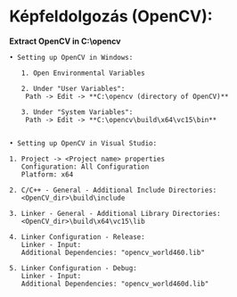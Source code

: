 # Képfeldolgozás (OpenCV):

   **Extract OpenCV in C:\opencv**

    • Setting up OpenCV in Windows:
    
       1. Open Environmental Variables
    
       2. Under "User Variables":
        Path -> Edit -> **C:\opencv (directory of OpenCV)**

       3. Under "System Variables":
        Path -> Edit -> **C:\opencv\build\x64\vc15\bin**


    • Setting up OpenCV in Visual Studio: 

    1. Project -> <Project name> properties
       Configuration: All Configuration
       Platform: x64

    2. C/C++ - General - Additional Include Directories:
       <OpenCV_dir>\build\include

    3. Linker - General - Additional Library Directories:
       <OpenCV_dir>\build\x64\vc15\lib

    4. Linker Configuration - Release:
       Linker - Input:
       Additional Dependencies: "opencv_world460.lib"

    5. Linker Configuration - Debug:
       Linker - Input:
       Additional Dependencies: "opencv_world460d.lib"
